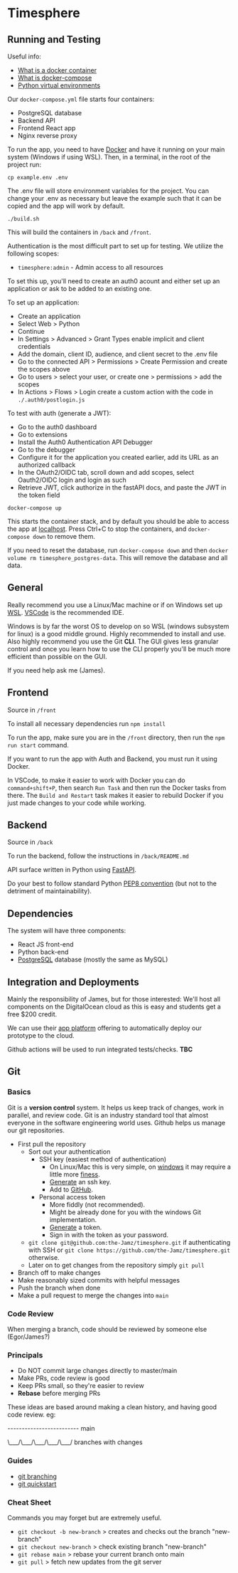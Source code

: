 # Timesphere

## Running and Testing

Useful info:

- [What is a docker container](https://docs.docker.com/guides/walkthroughs/what-is-a-container/)
- [What is docker-compose](https://docs.docker.com/compose/)
- [Python virtual environments](https://docs.python.org/3/library/venv.html)

Our `docker-compose.yml` file starts four containers:

- PostgreSQL database
- Backend API
- Frontend React app
- Nginx reverse proxy

To run the app, you need to have [Docker](https://docs.docker.com/get-docker/) and have it running on your main system (Windows if using WSL). Then, in a terminal, in the root of the project run:

`cp example.env .env`

The .env file will store environment variables for the project. You can change your .env as necessary but leave the example such that it can be copied and the app will work by default.

`./build.sh`

This will build the containers in `/back` and `/front`.

Authentication is the most difficult part to set up for testing. We utilize the following scopes:

- `timesphere:admin` - Admin access to all resources

To set this up, you'll need to create an auth0 acount and either set up an application or ask to be added to an existing one.

To set up an application:

- Create an application
- Select Web > Python
- Continue
- In Settings > Advanced > Grant Types enable implicit and client credentials
- Add the domain, client ID, audience, and client secret to the .env file
- Go to the connected API > Permissions > Create Permission and create the scopes above
- Go to users > select your user, or create one > permissions > add the scopes
- In Actions > Flows > Login create a custom action with the code in `./.auth0/postlogin.js`

To test with auth (generate a JWT):

- Go to the auth0 dashboard
- Go to extensions
- Install the Auth0 Authentication API Debugger
- Go to the debugger
- Configure it for the application you created earlier, add its URL as an authorized callback
- In the OAuth2/OIDC tab, scroll down and add scopes, select Oauth2/OIDC login and login as such
- Retrieve JWT, click authorize in the fastAPI docs, and paste the JWT in the token field

`docker-compose up`

This starts the container stack, and by default you should be able to access the app at [localhost](http://localhost). Press Ctrl+C to stop the containers, and `docker-compose down` to remove them.

If you need to reset the database, run `docker-compose down` and then `docker volume rm timesphere_postgres-data`. This will remove the database and all data.

## General

Really recommend you use a Linux/Mac machine or if on Windows set up [WSL](https://learn.microsoft.com/en-us/windows/wsl/install).
[VSCode](https://github.com/microsoft/vscode) is the recommended IDE.

Windows is by far the worst OS to develop on so WSL (windows subsystem for linux) is a good middle ground. Highly recommended to install and use.
Also highly recommend you use the Git **CLI**. The GUI gives less granular control and once you learn how to use the CLI properly you'll be much more efficient than possible on the GUI.

If you need help ask me (James).

## Frontend

Source in `/front`

To install all necessary dependencies run `npm install`

To run the app, make sure you are in the `/front` directory, then run the `npm run start` command.

If you want to run the app with Auth and Backend, you must run it using Docker.

In VSCode, to make it easier to work with Docker you can do `command+shift+P`, then search `Run Task` and then run the Docker tasks from there. The `Build and Restart` task makes it easier to rebuild Docker if you just made changes to your code while working.

## Backend

Source in `/back`

To run the backend, follow the instructions in `/back/README.md`

API surface written in Python using [FastAPI](https://fastapi.tiangolo.com/).

Do your best to follow standard Python [PEP8 convention](https://peps.python.org/pep-0008/) (but not to the detriment of maintainability).

## Dependencies

The system will have three components:

- React JS front-end
- Python back-end
- [PostgreSQL](https://www.postgresql.org/) database (mostly the same as MySQL)

## Integration and Deployments

Mainly the responsibility of James, but for those interested:
We'll host all components on the DigitalOcean cloud as this is easy and students get a free $200 credit.

We can use their [app platform](https://docs.digitalocean.com/products/app-platform/) offering to automatically deploy our prototype to the cloud.

Github actions will be used to run integrated tests/checks.
**TBC**

## Git

### Basics

Git is a **version control** system. It helps us keep track of changes, work in parallel, and review code. Git is an industry standard tool that almost everyone in the software engineering world uses. Github helps us manage our git repositories.

- First pull the repository
  - Sort out your authentication
    - SSH key (easiest method of authentication)
      - On Linux/Mac this is very simple, on [windows](https://github.com/git-guides/install-git) it may require a little more [finess](https://stackoverflow.com/questions/51023197/how-to-configure-git-with-ssh-keys-on-windows-10).
      - [Generate](https://docs.github.com/en/authentication/connecting-to-github-with-ssh/generating-a-new-ssh-key-and-adding-it-to-the-ssh-agent) an ssh key.
      - Add to [GitHub](https://docs.github.com/en/authentication/connecting-to-github-with-ssh/adding-a-new-ssh-key-to-your-github-account).
    - Personal access token
      - More fiddly (not recommended).
      - Might be already done for you with the windows Git implementation.
      - [Generate](https://docs.github.com/en/authentication/keeping-your-account-and-data-secure/managing-your-personal-access-tokens) a token.
      - Sign in with the token as your password.
  - `git clone git@github.com:the-Jamz/timesphere.git` if authenticating with SSH or `git clone https://github.com/the-Jamz/timesphere.git` otherwise.
  - Later on to get changes from the repository simply `git pull`
- Branch off to make changes
- Make reasonably sized commits with helpful messages
- Push the branch when done
- Make a pull request to merge the changes into `main`

### Code Review

When merging a branch, code should be reviewed by someone else (Egor/James?)

### Principals

- Do NOT commit large changes directly to master/main
- Make PRs, code review is good
- Keep PRs small, so they're easier to review
- **Rebase** before merging PRs

These ideas are based around making a clean history, and having good code review.
eg:

------------------------- main

\\\_\_\_/\\\_\_\_/\\\_\_\_/\\\_\_\_/\\\_\_\_/ branches with changes

### Guides

- [git branching](https://learngitbranching.js.org/)
- [git quickstart](https://docs.github.com/en/get-started/quickstart/set-up-git)

### Cheat Sheet

Commands you may forget but are extremely useful.

- `git checkout -b new-branch` > creates and checks out the branch "new-branch"
- `git checkout new-branch` > check existing branch "new-branch"
- `git rebase main` > rebase your current branch onto main
- `git pull` > fetch new updates from the git server
